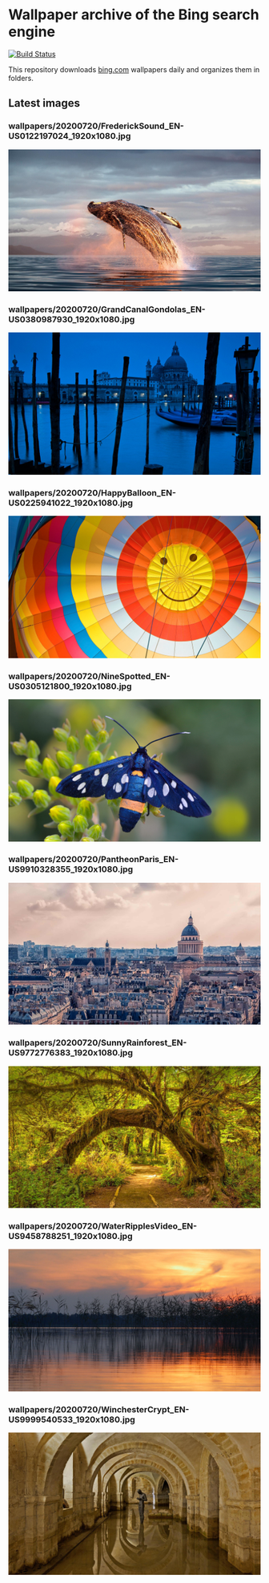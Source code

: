 # Wallpaper archive of the Bing search engine

[![Build Status](https://travis-ci.org/kijart/bing-daily-images-dl.svg?branch=wallpapers)](https://travis-ci.org/kijart/bing-daily-images-dl)

This repository downloads [bing.com](https://www.bing.com) wallpapers daily and organizes them in folders.

## Latest images

<!-- Wallpapers -->

### wallpapers/20200720/FrederickSound_EN-US0122197024_1920x1080.jpg

![wallpapers/20200720/FrederickSound_EN-US0122197024_1920x1080.jpg](wallpapers/20200720/FrederickSound_EN-US0122197024_1920x1080.jpg)

### wallpapers/20200720/GrandCanalGondolas_EN-US0380987930_1920x1080.jpg

![wallpapers/20200720/GrandCanalGondolas_EN-US0380987930_1920x1080.jpg](wallpapers/20200720/GrandCanalGondolas_EN-US0380987930_1920x1080.jpg)

### wallpapers/20200720/HappyBalloon_EN-US0225941022_1920x1080.jpg

![wallpapers/20200720/HappyBalloon_EN-US0225941022_1920x1080.jpg](wallpapers/20200720/HappyBalloon_EN-US0225941022_1920x1080.jpg)

### wallpapers/20200720/NineSpotted_EN-US0305121800_1920x1080.jpg

![wallpapers/20200720/NineSpotted_EN-US0305121800_1920x1080.jpg](wallpapers/20200720/NineSpotted_EN-US0305121800_1920x1080.jpg)

### wallpapers/20200720/PantheonParis_EN-US9910328355_1920x1080.jpg

![wallpapers/20200720/PantheonParis_EN-US9910328355_1920x1080.jpg](wallpapers/20200720/PantheonParis_EN-US9910328355_1920x1080.jpg)

### wallpapers/20200720/SunnyRainforest_EN-US9772776383_1920x1080.jpg

![wallpapers/20200720/SunnyRainforest_EN-US9772776383_1920x1080.jpg](wallpapers/20200720/SunnyRainforest_EN-US9772776383_1920x1080.jpg)

### wallpapers/20200720/WaterRipplesVideo_EN-US9458788251_1920x1080.jpg

![wallpapers/20200720/WaterRipplesVideo_EN-US9458788251_1920x1080.jpg](wallpapers/20200720/WaterRipplesVideo_EN-US9458788251_1920x1080.jpg)

### wallpapers/20200720/WinchesterCrypt_EN-US9999540533_1920x1080.jpg

![wallpapers/20200720/WinchesterCrypt_EN-US9999540533_1920x1080.jpg](wallpapers/20200720/WinchesterCrypt_EN-US9999540533_1920x1080.jpg)

